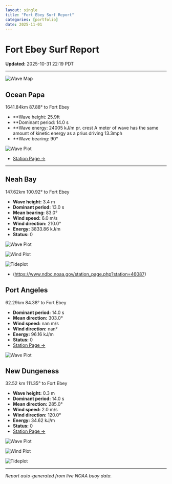 ```yaml
---
layout: single
title: "Fort Ebey Surf Report"
categories: [portfolio]
date: 2025-11-01
---
```


# Fort Ebey Surf Report
**Updated:** 2025-10-31 22:19 PDT

---
![Wave Map](/plots/maps/pacific.png)

## Ocean Papa 
1641.84km 87.88° to Fort Ebey
- **Wave height: 25.9ft
- **Dominant period: 14.0 s
- **Wave energy: 24005 kJ/m pr. crest
A meter of wave has the same amount of kinetic energy as a prius driving 13.3mph
- **Wave bearing: 90°

![Wave Plot](/plots/waves/Ocean_Papa.png) 

- [Station Page →](https://www.ndbc.noaa.gov/station_page.php?station=46246)
---

## Neah Bay 
147.62km 100.92° to Fort Ebey

- **Wave height:** 3.4 m  
- **Dominant period:** 13.0 s  
- **Mean bearing:** 83.0°  
- **Wind speed:** 6.0 m/s  
- **Wind direction:** 210.0°  
- **Energy:** 3833.86 kJ/m 
- **Status:** 0  

![Wave Plot](/plots/waves/Neah_Bay.png)

![Wind Plot](/plots/wind/Neah_Bay.png) 

![Tideplot](/plots/tidecurrent/Neah_Bay.png) 

- (https://www.ndbc.noaa.gov/station_page.php?station=46087)



## Port Angeles 
62.29km 84.38° to Fort Ebey 
- **Dominant period:** 14.0 s  
- **Mean direction:** 303.0°  
- **Wind speed:** nan m/s  
- **Wind direction:** nan°  
- **Energy:** 96.16 kJ/m  
- **Status:** 0  
- [Station Page →](https://www.ndbc.noaa.gov/station_page.php?station=46267)

![Wave Plot](/plots/waves/Port_Angelis.png)



## New Dungeness 
32.52 km 111.35° to Fort Ebey 

- **Wave height:** 0.3 m  
- **Dominant period:** 14.0 s  
- **Mean direction:** 285.0°  
- **Wind speed:** 2.0 m/s  
- **Wind direction:** 120.0°  
- **Energy:** 34.62 kJ/m  
- **Status:** 0  
- [Station Page →](https://www.ndbc.noaa.gov/station_page.php?station=46088)

![Wave Plot](/plots/waves/New_Dungeness.png)

![Wind Plot](/plots/wind/New_Dungeness.png)

![Tideplot](/plots/tidecurrent/New_Dungeness.png)

---


*Report auto-generated from live NOAA buoy data.*
